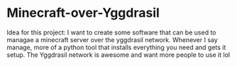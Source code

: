 # Minecraft-over-Yggdrasil

Idea for this project:
I want to create some software that can be used to managae a minecraft server over the yggdrasil network. Whenever I say manage, more of a python tool that installs everything you need and gets it setup. The Yggdrasil network is awesome and want more people to use it lol
